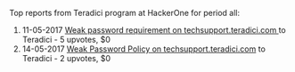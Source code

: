 Top reports from Teradici program at HackerOne for period all:

1. 11-05-2017 [Weak password requirement on techsupport.teradici.com ](https://hackerone.com/reports/227659) to Teradici - 5 upvotes, $0
2. 14-05-2017 [Weak Password Policy on techsupport.teradici.com](https://hackerone.com/reports/228323) to Teradici - 2 upvotes, $0
